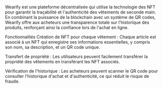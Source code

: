 Wearify est une plateforme décentralisée qui utilise la technologie des NFT pour garantir la traçabilité et l'authenticité des vêtements de seconde main. En combinant la puissance de la blockchain avec un système de QR codes, Wearify offre aux acheteurs une transparence totale sur l'historique des produits, renforçant ainsi la confiance lors de l'achat en ligne.

Fonctionnalités
Création de NFT pour chaque vêtement : Chaque article est associé à un NFT qui enregistre ses informations essentielles, y compris son nom, sa description, et un QR code unique.

Transfert de propriété : Les utilisateurs peuvent facilement transférer la propriété des vêtements en transférant les NFT associés.

Vérification de l'historique : Les acheteurs peuvent scanner le QR code pour consulter l'historique d'achat et d'authenticité, ce qui réduit le risque de fraude.
